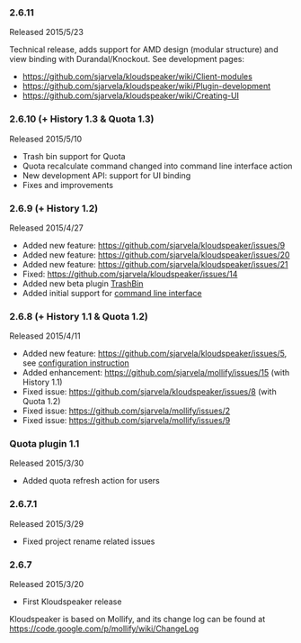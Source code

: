 ### 2.6.11

Released 2015/5/23

Technical release, adds support for AMD design (modular structure) and view binding with Durandal/Knockout. See development pages:
* https://github.com/sjarvela/kloudspeaker/wiki/Client-modules
* https://github.com/sjarvela/kloudspeaker/wiki/Plugin-development
* https://github.com/sjarvela/kloudspeaker/wiki/Creating-UI

### 2.6.10 (+ History 1.3 & Quota 1.3)

Released 2015/5/10

* Trash bin support for Quota
* Quota recalculate command changed into command line interface action
* New development API: support for UI binding
* Fixes and improvements

### 2.6.9 (+ History 1.2)

Released 2015/4/27

* Added new feature: https://github.com/sjarvela/kloudspeaker/issues/9
* Added new feature: https://github.com/sjarvela/kloudspeaker/issues/20
* Added new feature: https://github.com/sjarvela/kloudspeaker/issues/21
* Fixed: https://github.com/sjarvela/kloudspeaker/issues/14
* Added new beta plugin [TrashBin](https://github.com/sjarvela/kloudspeaker/wiki/Trash-bin-plugin)
* Added initial support for [command line interface](https://github.com/sjarvela/kloudspeaker/wiki/Command-line-interface)

### 2.6.8 (+ History 1.1 & Quota 1.2)

Released 2015/4/11

* Added new feature: https://github.com/sjarvela/kloudspeaker/issues/5, see [configuration instruction](https://github.com/sjarvela/kloudspeaker/wiki/Backend-configuration-options#ignored-filesystem-items-ignored_items)
* Added enhancement: https://github.com/sjarvela/mollify/issues/15 (with History 1.1)
* Fixed issue: https://github.com/sjarvela/kloudspeaker/issues/8 (with Quota 1.2)
* Fixed issue: https://github.com/sjarvela/mollify/issues/2
* Fixed issue: https://github.com/sjarvela/mollify/issues/9

### Quota plugin 1.1

Released 2015/3/30

* Added quota refresh action for users

### 2.6.7.1

Released 2015/3/29

* Fixed project rename related issues

### 2.6.7

Released 2015/3/20

* First Kloudspeaker release

Kloudspeaker is based on Mollify, and its change log can be found at https://code.google.com/p/mollify/wiki/ChangeLog